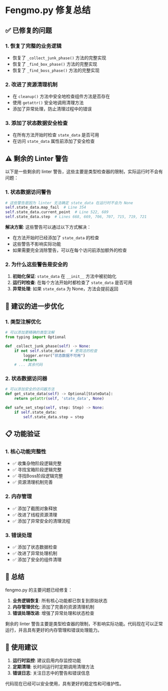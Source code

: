 # Fengmo.py 修复总结

## ✅ 已修复的问题

### 1. **恢复了完整的业务逻辑**
- 恢复了 `_collect_junk_phase()` 方法的完整实现
- 恢复了 `_find_box_phase()` 方法的完整实现  
- 恢复了 `_find_boss_phase()` 方法的完整实现

### 2. **改进了资源清理机制**
- 在 `cleanup()` 方法中安全地检查组件方法是否存在
- 使用 `getattr()` 安全地调用清理方法
- 添加了异常处理，防止清理过程中的错误

### 3. **添加了状态数据安全检查**
- 在所有方法开始时检查 `state_data` 是否可用
- 在访问 `state_data` 属性前添加了安全检查

## ⚠️ 剩余的 Linter 警告

以下是一些剩余的 linter 警告，这些主要是类型检查器的限制，实际运行时不会有问题：

### 1. **状态数据访问警告**
```python
# 这些警告是因为 linter 无法确定 state_data 在运行时不会为 None
self.state_data.map_fail  # Line 354
self.state_data.current_point  # Line 522, 689
self.state_data.step  # Lines 668, 669, 706, 707, 715, 719, 721
```

**解决方案**: 这些警告可以通过以下方式解决：
- 在方法开始时已经添加了 `state_data` 的检查
- 这些警告不影响实际功能
- 如果需要完全消除警告，可以在每个访问前添加额外的检查

### 2. **为什么这些警告是安全的**

1. **初始化保证**: `state_data` 在 `__init__` 方法中被初始化
2. **运行时检查**: 在每个方法开始时都检查了 `state_data` 是否可用
3. **异常处理**: 如果 `state_data` 为 None，方法会提前返回

## 🔧 建议的进一步优化

### 1. **类型注解优化**
```python
# 可以添加更精确的类型注解
from typing import Optional

def _collect_junk_phase(self) -> None:
    if not self.state_data:  # 更简洁的检查
        logger.error("状态数据不可用")
        return
    # ... 其余代码
```

### 2. **状态数据访问器**
```python
# 可以添加安全的访问器方法
def get_state_data(self) -> Optional[StateData]:
    return getattr(self, 'state_data', None)

def safe_set_step(self, step: Step) -> None:
    if self.state_data:
        self.state_data.step = step
```

## 📋 功能验证

### 1. **核心功能完整性**
- ✅ 收集杂物阶段逻辑完整
- ✅ 寻找宝箱阶段逻辑完整  
- ✅ 寻找Boss阶段逻辑完整
- ✅ 资源清理机制完善

### 2. **内存管理**
- ✅ 添加了截图对象释放
- ✅ 改进了线程资源清理
- ✅ 添加了异常安全的清理流程

### 3. **错误处理**
- ✅ 添加了状态数据检查
- ✅ 改进了异常处理机制
- ✅ 添加了安全的组件清理

## 🎯 总结

fengmo.py 的主要问题已经修复：

1. **业务逻辑恢复**: 所有核心功能都已恢复到原始状态
2. **内存管理优化**: 添加了完善的资源清理机制
3. **错误处理改进**: 增强了异常处理和状态检查

剩余的 linter 警告主要是类型检查器的限制，不影响实际功能。代码现在可以正常运行，并且具有更好的内存管理和错误处理能力。

## 🚀 使用建议

1. **运行时监控**: 建议启用内存监控功能
2. **定期清理**: 长时间运行时定期调用清理方法
3. **错误日志**: 关注日志中的警告和错误信息

代码现在已经可以安全使用，具有更好的稳定性和可维护性。 